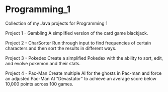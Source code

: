 # Programming_1
Collection of my Java projects for Programming 1

Project 1 - Gambling
A simplified version of the card game blackjack. 

Project 2 - CharSorter
Run through input to find frequencies of certain characters and then sort the results in different ways.

Project 3 - Pokedex
Create a simplified Pokedex with the ability to sort, edit, and evolve pokemon and their stats.

Project 4 - Pac-Man
Create multiple AI for the ghosts in Pac-man and force an adjusted Pac-Man AI "Devastator" to achieve an average score below
10,000 points across 100 games.
